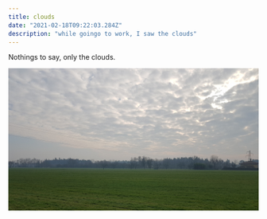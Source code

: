 ```yaml
---
title: clouds
date: "2021-02-18T09:22:03.284Z"
description: "while goingo to work, I saw the clouds"
---
```


Nothings to say, only the clouds.


![clouds](./20210218_090838.jpg)

